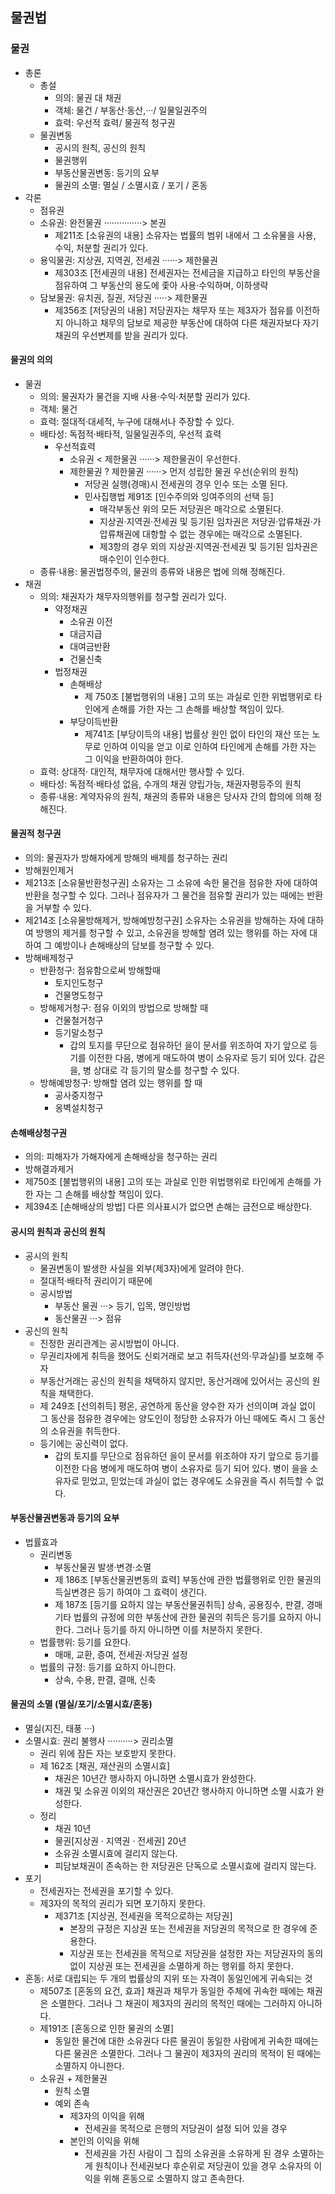 ## 물권법
### 물권
- 총론
    - 총설
        - 의의: 물권 대 채권
        - 객체: 물건 / 부동산·동산,···/ 일물일권주의
        - 효력: 우선적 효력/ 물권적 청구권
    - 물권변동
        - 공시의 원칙, 공신의 원칙
        - 물권행위
        - 부동산물권변동: 등기의 요부
        - 물권의 소멸: 멸실 / 소멸시효 / 포기 / 혼동
- 각론
    - 점유권
    - 소유권: 완전물권 ···············> 본권
        - 제211조 [소유권의 내용] 소유자는 법률의 범위 내에서 그 소유물을 사용, 수익, 처분할 권리가 있다.
    - 용익물권: 지상권, 지역권, 전세권 ······> 제한물권
        - 제303조 [전세권의 내용] 전세권자는 전세금을 지급하고 타인의 부동산을 점유하여 그 부동산의 용도에 좇아 사용·수익하며, 이하생략
    - 담보물권: 유치권, 질권, 저당권 ·····> 제한물권
        - 제356조 [저당권의 내용] 저당권자는 채무자 또는 제3자가 점유를 이전하지 아니하고 채무의 담보로 제공한 부동산에 대하여 다른 채권자보다 자기 채권의 우선변제를 받을 권리가 있다.
#### 물권의 의의
- 물권
    - 의의: 물권자가 물건을 지배 사용·수익·처분할 권리가 있다.
    - 객체: 물건
    - 효력: 절대적·대세적, 누구에 대해서나 주장할 수 있다.
    - 배타성: 독점적·배타적, 일물일권주의, 우선적 효력
        - 우선적효력
            - 소유권 < 제한물권 ······> 제한물권이 우선한다.
            - 제한물권 ? 제한물권 ······> 먼저 성립한 물권 우선(순위의 원칙)
                - 저당권 실행(경매)시 전세권의 경우 인수 또는 소멸 된다.
                - 민사집행법 제91조 [인수주의와 잉여주의의 선택 등]
                    - 매각부동산 위의 모든 저당권은 매각으로 소멸된다.
                    - 지상권·지역권·전세권 및 등기된 임차권은 저당권·압류채권·가압류채권에 대항할 수 없는 경우에는 매각으로 소멸된다.
                    - 제3항의 경우 외의 지상권·지역권·전세권 및 등기된 임차권은 매수인이 인수한다.
    - 종류·내용: 물권법정주의, 물권의 종류와 내용은 법에 의해 정해진다.
- 채권
    - 의의: 채권자가 채무자의행위를 청구할 권리가 있다.
        - 약정채권
            - 소유권 이전
            - 대금지급
            - 대여금반환
            - 건물신축
        - 법정채권
            - 손해배상
                - 제 750조 [불법행위의 내용] 고의 또는 과실로 인한 위법행위로 타인에게 손해를 가한 자는 그 손해를 배상할 책임이 있다.
            - 부당이득반환
                - 제741조 [부당이득의 내용] 법률상 원인 없이 타인의 재산 또는 노무로 인하여 이익을 얻고 이로 인하여 타인에게 손해를 가한 자는 그 이익을 반환하여야 한다.
    - 효력: 상대적· 대인적, 채무자에 대해서만 행사할 수 있다.
    - 배타성: 독점적·배타성 없음, 수개의 채권 양립가능, 채권자평등주의 원칙
    - 종류·내용: 계약자유의 원칙, 채권의 종류와 내용은 당사자 간의 합의에 의해 정해진다.

#### 물권적 청구권
- 의의: 물권자가 방해자에게 방해의 배제를 청구하는 권리
- 방해원인제거
- 제213조 [소유물반환청구권] 소유자는 그 소유에 속한 물건을 점유한 자에 대하여 반환을 청구할 수 있다. 
그러나 점유자가 그 물건을 점유할 권리가 있는 때에는 반환을 거부할 수 있다.
- 제214조 [소유물방해제거, 방해예방청구권] 소유자는 소유권을 방해하는 자에 대하여 방행의 제거를 청구할 수 있고,
소유권을 방해할 염려 있는 행위를 하는 자에 대하여 그 예방이나 손해배상의 담보를 청구할 수 있다.
- 방해배제청구
    - 반환청구: 점유함으로써 방해할때 
        - 토지인도청구
        - 건물명도청구
    - 방해제거청구: 점유 이외의 방법으로 방해할 때
        - 건물철거청구
        - 등기말소청구
            - 갑의 토지를 무단으로 점유하던 을이 문서를 위조하여 자기 앞으로 등기를 이전한 다음, 병에게 매도하여 병이 소유자로 등기 되어 있다.
            갑은 을, 병 상대로 각 등기의 말소를 청구할 수 있다.
    - 방해예방청구: 방해할 염려 있는 행위를 할 때
        - 공사중지청구
        - 옹벽설치청구
#### 손해배상청구권
- 의의: 피해자가 가해자에게 손해배상을 청구하는 권리
- 방해결과제거
- 제750조 [불법행위의 내용] 고의 또는 과실로 인한 위법행위로 타인에게 손해를 가한 자는 그 손해를 배상할 책임이 있다.
- 제394조 [손해배상의 방법] 다른 의사표시가 없으면 손해는 금전으로 배상한다.

#### 공시의 원칙과 공신의 원칙
- 공시의 원칙
    - 물권변동이 발생한 사실을 외부(제3자)에게 알려야 한다.
    - 절대적·배타적 권리이기 때문에
    - 공시방법
        - 부동산 물권 ···> 등기, 입목, 명인방법
        - 동산물권 ···> 점유
- 공신의 원칙
    - 진정한 권리관계는 공시방법이 아니다.
    - 무권리자에게 취득을 했어도 신뢰거래로 보고 취득자(선의·무과실)를 보호해 주자
    - 부동산거래는 공신의 원칙을 채택하지 않지만, 동산거래에 있어서는 공신의 원칙을 채택한다.
    - 제 249조 [선의취득] 평온, 공연하게 동산을 양수한 자가 선의이며 과실 없이 그 동산을 점유한 경우에는 양도인이 정당한 소유자가 아닌 때에도 즉시 그 동산의 소유권을 취득한다.
    - 등기에는 공신력이 없다.
        - 갑의 토지를 무단으로 점유하던 을이 문서를 위조하야 자기 앞으로 등기를 이전한 다음 병에게 매도하여 병이 소유자로 등기 되어 있다. 병이 을을 소유자로 믿었고, 믿었는데 과실이 없는 경우에도 소유권을 즉시 취득할 수 없다.
#### 부동산물권변동과 등기의 요부
- 법률효과
    - 권리변동
        - 부동산물권 발생·변경·소멸
        - 제 186조 [부동산물권변동의 효력] 부동산에 관한 법률행위로 인한 물권의 득실변경은 등기 하여야 그 효력이 생긴다.
        - 제 187조 [등기를 요하지 않는 부동산물권취득] 상속, 공용징수, 판결, 경매 기타 법률의 규정에 의한 부동산에 관한 물권의 취득은 등기를 요하지 아니한다. 그러나 등기를 하지 아니하면 이를 처분하지 못한다.
    - 법률행위: 등기를 요한다.
        - 매매, 교환, 증여, 전세권·저당권 설정
    - 법률의 규정: 등기를 요하지 아니한다.
        - 상속, 수용, 판결, 결매, 신축

#### 물권의 소멸 (멸실/포기/소멸시효/혼동)
- 멸실(지진, 태풍 ···)
- 소멸시효: 권리 불행사 ··········> 권리소멸
    - 권리 위에 잠든 자는 보호받지 못한다.
    - 제 162조 [채권, 재산권의 소멸시효]
        - 채권은 10년간 행사하지 아니하면 소멸시효가 완성한다.
        - 채권 및 소유권 이외의 재산권은 20년간 행사하지 아니하면 소멸 시효가 완성한다.
    - 정리
        - 채권 10년
        - 물권[지상권 · 지역권 · 전세권] 20년
        - 소유권 소멸시효에 걸리지 않는다.
        - 피담보채권이 존속하는 한 저당권은 단독으로 소멸시효에 걸리지 않는다.
- 포기
    - 전세권자는 전세권을 포기할 수 있다.
    - 제3자의 목적의 권리가 되면 포기하지 못한다.
        - 제371조 [지상권, 전세권을 목적으로하는 저당권]
            - 본장의 규정은 지상권 또는 전세권을 저당권의 목적으로 한 경우에 준용한다.
            - 지상권 또는 전세권을 목적으로 저당권을 설정한 자는 저당권자의 동의 없이 지상권 또는 전세권을 소멸하게 하는 행위를 하지 못한다.
- 혼동: 서로 대립되는 두 개의 법률상의 지위 또는 자격이 동일인에게 귀속되는 것
    - 제507조 [혼동의 요건, 효과] 채권과 채무가 동일한 주체에 귀속한 때에는 채권은 소멸한다. 
    그러나 그 채권이 제3자의 권리의 목적인 때에는 그러하지 아니하다.
    - 제191조 [혼동으로 인한 물권의 소멸]
        - 동일한 물건에 대한 소유권다 다른 물권이 동일한 사람에게 귀속한 때에는 다른 물권은 소멸한다.
        그러나 그 물권이 제3자의 권리의 목적이 된 때에는 소멸하지 아니한다.
    - 소유권 + 제한물권 
        - 원칙 소멸 
        - 예외 존속
            - 제3자의 이익을 위해
                - 전세권을 목적으로 은행의 저당권이 설정 되어 있을 경우
            - 본인의 이익을 위해
                - 전세권을 가진 사람이 그 집의 소유권을 소유하게 된 경우 소멸하는게 원칙이나 전세권보다 후순위로 저당권이 있을 경우 소유자의 이익을 위해 혼동으로 소멸하지 않고 존속한다.